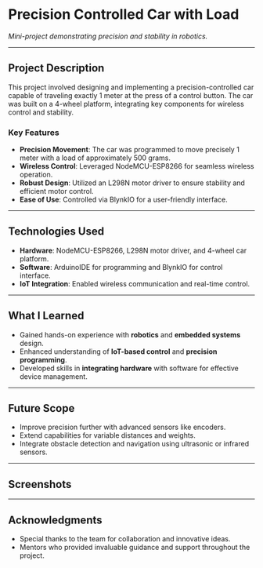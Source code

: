 # **Precision Controlled Car with Load**  
*Mini-project demonstrating precision and stability in robotics.*  

---

## **Project Description**  
This project involved designing and implementing a precision-controlled car capable of traveling exactly 1 meter at the press of a control button. The car was built on a 4-wheel platform, integrating key components for wireless control and stability.  

### **Key Features**  
- **Precision Movement**: The car was programmed to move precisely 1 meter with a load of approximately 500 grams.  
- **Wireless Control**: Leveraged NodeMCU-ESP8266 for seamless wireless operation.  
- **Robust Design**: Utilized an L298N motor driver to ensure stability and efficient motor control.  
- **Ease of Use**: Controlled via BlynkIO for a user-friendly interface.  

---

## **Technologies Used**  
- **Hardware**: NodeMCU-ESP8266, L298N motor driver, and 4-wheel car platform.  
- **Software**: ArduinoIDE for programming and BlynkIO for control interface.  
- **IoT Integration**: Enabled wireless communication and real-time control.  

---

## **What I Learned**  
- Gained hands-on experience with **robotics** and **embedded systems** design.  
- Enhanced understanding of **IoT-based control** and **precision programming**.  
- Developed skills in **integrating hardware** with software for effective device management.  

---

## **Future Scope**  
- Improve precision further with advanced sensors like encoders.  
- Extend capabilities for variable distances and weights.  
- Integrate obstacle detection and navigation using ultrasonic or infrared sensors.  

---

## **Screenshots**



---

## **Acknowledgments**  
- Special thanks to the team for collaboration and innovative ideas.  
- Mentors who provided invaluable guidance and support throughout the project.
